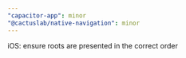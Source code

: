 ```yaml
---
"capacitor-app": minor
"@cactuslab/native-navigation": minor
---
```


iOS: ensure roots are presented in the correct order
